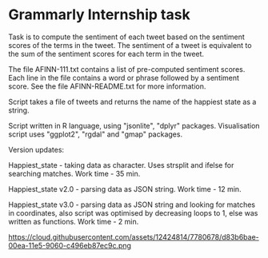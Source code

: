 # Grammarly Internship task 
Task is to compute the sentiment of each tweet based on the sentiment scores of the terms in the tweet. The sentiment of a tweet is equivalent to the sum of the sentiment scores for each term in the tweet.

The file AFINN-111.txt contains a list of pre-computed sentiment scores. Each line in the file contains a word or phrase followed by a sentiment score. See the file AFINN-README.txt for more information. 

Script  takes a file of tweets and returns the name of the happiest state as a string.

Script written in R language, using "jsonlite", "dplyr" packages.
Visualisation script uses "ggplot2", "rgdal" and "gmap" packages.

Version updates:

Happiest_state - taking data as character. Uses strsplit and ifelse for searching matches. Work time - 35 min.

Happiest_state v2.0 - parsing data as JSON string. Work time - 12 min.

Happiest_state v3.0 - parsing data as JSON string and looking for matches in coordinates, also script was optimised by decreasing loops to 1, else was written as functions. Work time - 2 min.

https://cloud.githubusercontent.com/assets/12424814/7780678/d83b6bae-00ea-11e5-9060-c496eb87ec9c.png
